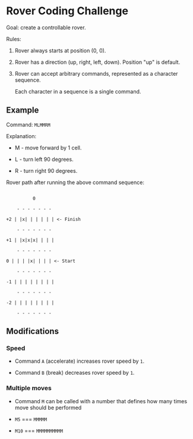# Rover Coding Challenge

 

Goal: create a controllable rover.

 

Rules:

 

1. Rover always starts at position (0, 0).

2. Rover has a direction (up, right, left, down). Position "up" is default.

3. Rover can accept arbitrary commands, represented as a character sequence.

   Each character in a sequence is a single command.

 

## Example

 

Command: `MLMMRM`

 

Explanation:

 

* M - move forward by 1 cell.

* L - turn left 90 degrees.

* R - turn right 90 degrees.

 

Rover path after running the above command sequence:

```

          0

    - - - - - - -

+2 | |x| | | | | | <- Finish

    - - - - - - -

+1 | |x|x|x| | | |

    - - - - - - -

0 | | | |x| | | | <- Start

    - - - - - - -

-1 | | | | | | | |

    - - - - - - -

-2 | | | | | | | |

    - - - - - - -

```

 

 

## Modifications

 

### Speed

 

* Command `A` (accelerate) increases rover speed by `1`.

* Command `B` (break) decreases rover speed by `1`.

 

### Multiple moves

 

* Command `M` can be called with a number that defines how many times move should be performed

* `M5` === `MMMMM`

* `M10` === `MMMMMMMMMM`
